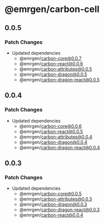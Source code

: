 # @emrgen/carbon-cell

## 0.0.5

### Patch Changes

- Updated dependencies
  - @emrgen/carbon-core@0.0.7
  - @emrgen/carbon-react@0.0.6
  - @emrgen/carbon-attributes@0.0.5
  - @emrgen/carbon-dragon@0.0.5
  - @emrgen/carbon-dragon-react@0.0.5

## 0.0.4

### Patch Changes

- Updated dependencies
  - @emrgen/carbon-core@0.0.6
  - @emrgen/carbon-react@0.0.5
  - @emrgen/carbon-attributes@0.0.4
  - @emrgen/carbon-dragon@0.0.4
  - @emrgen/carbon-dragon-react@0.0.4

## 0.0.3

### Patch Changes

- Updated dependencies
  - @emrgen/carbon-core@0.0.5
  - @emrgen/carbon-attributes@0.0.3
  - @emrgen/carbon-dragon@0.0.3
  - @emrgen/carbon-dragon-react@0.0.3
  - @emrgen/carbon-react@0.0.4
